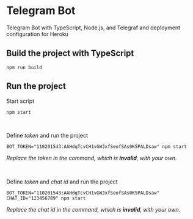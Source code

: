# Telegram Bot

Telegram Bot with TypeScript, Node.js, and Telegraf and deployment configuration for Heroku

## Build the project with TypeScript

```
npm run build
```

## Run the project

Start script

```
npm start
```

&nbsp;

Define _token_ and run the project

```
BOT_TOKEN="110201543:AAHdqTcvCH1vGWJxfSeofSAs0K5PALDsaw" npm start
```

_Replace the token in the command, which is **invalid**, with your own._

&nbsp;

Define _token_ and _chat id_ and run the project

```
BOT_TOKEN="110201543:AAHdqTcvCH1vGWJxfSeofSAs0K5PALDsaw" CHAT_ID="123456789" npm start
```

_Replace the chat id in the command, which is **invalid**, with your own._
